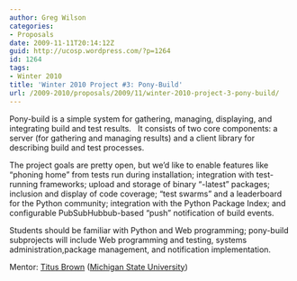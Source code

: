 ```yaml
---
author: Greg Wilson
categories:
- Proposals
date: 2009-11-11T20:14:12Z
guid: http://ucosp.wordpress.com/?p=1264
id: 1264
tags:
- Winter 2010
title: 'Winter 2010 Project #3: Pony-Build'
url: /2009-2010/proposals/2009/11/winter-2010-project-3-pony-build/
---
```


Pony-build is a simple system for gathering, managing, displaying, and integrating build and test results.   It consists of two core components: a server (for gathering and managing results) and a client library for describing build and test processes.

The project goals are pretty open, but we&#8217;d like to enable features like &#8220;phoning home&#8221; from tests run during installation; integration with test-running frameworks; upload and storage of binary &#8220;-latest&#8221; packages; inclusion and display of code coverage; &#8220;test swarms&#8221; and a leaderboard for the Python community; integration with the Python Package Index; and configurable PubSubHubbub-based &#8220;push&#8221; notification of build events.

Students should be familiar with Python and Web programming; pony-build subprojects will include Web programming and testing, systems administration,package management, and notification implementation.

Mentor: [Titus Brown](http://ged.msu.edu/) ([Michigan State University](http://www.cse.msu.edu/))